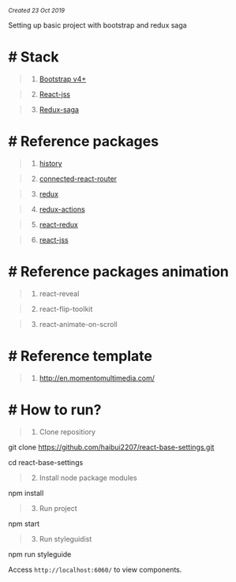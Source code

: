 
*<small>Created 23 Oct 2019</small>*

Setting up basic project with bootstrap and redux saga

# # Stack

> 1. [Bootstrap v4+](https://getbootstrap.com/)

> 2. [React-jss](https://github.com/cssinjs/react-jss)

> 3. [Redux-saga](https://redux-saga.js.org/docs/introduction/BeginnerTutorial.html)

# # Reference packages

> 1. [history](https://github.com/ReactTraining/history)

> 2. [connected-react-router](https://github.com/supasate/connected-react-router)

> 3. [redux](https://github.com/reduxjs/redux)

> 4. [redux-actions](https://github.com/redux-utilities/redux-actions)
  
> 5. [react-redux](https://github.com/reduxjs/react-redux)

> 6. [react-jss](https://github.com/cssinjs/jss)

# # Reference packages animation

> 1. react-reveal

> 2. react-flip-toolkit

> 3. react-animate-on-scroll

# # Reference template

> 1. http://en.momentomultimedia.com/

# # How to run?

> 1. Clone repositiory

git clone https://github.com/haibui2207/react-base-settings.git

cd react-base-settings

> 2. Install node package modules

npm install

> 3. Run project

npm start

> 3. Run styleguidist

npm run styleguide

Access `http://localhost:6060/` to view components.
